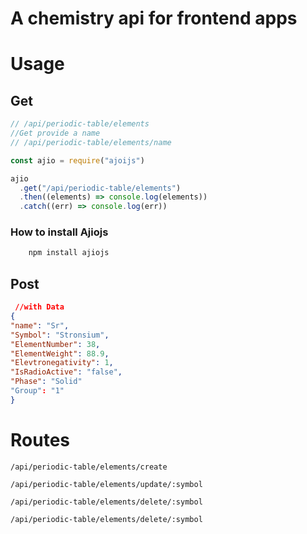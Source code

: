 # A chemistry api for frontend apps

# Usage

## Get

```js
// /api/periodic-table/elements
//Get provide a name
// /api/periodic-table/elements/name

const ajio = require("ajoijs")

ajio
  .get("/api/periodic-table/elements")
  .then((elements) => console.log(elements))
  .catch((err) => console.log(err))
```

### How to install Ajiojs

```bash
    npm install ajiojs
```

## Post

```json
 //with Data
{
"name": "Sr",
"Symbol": "Stronsium",
"ElementNumber": 38,
"ElementWeight": 88.9,
"Elevtronegativity": 1,
"IsRadioActive": "false",
"Phase": "Solid"
"Group": "1"
}
```

# Routes

```text
/api/periodic-table/elements/create

/api/periodic-table/elements/update/:symbol

/api/periodic-table/elements/delete/:symbol

/api/periodic-table/elements/delete/:symbol
```
